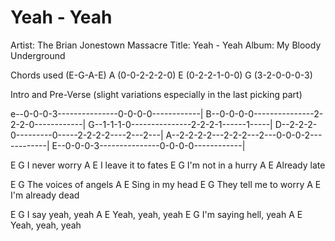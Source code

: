 # Yeah - Yeah

Artist: The Brian Jonestown Massacre
Title: Yeah - Yeah
Album: My Bloody Underground

Chords used (E-G-A-E)
A (0-0-2-2-2-0)
E (0-2-2-1-0-0)
G (3-2-0-0-0-3)

Intro and Pre-Verse (slight variations especially in the last picking part)

e--0-0-0-3---------------0-0-0-0------------|
B--0-0-0-0---------------2-2-2-0------------|
G--1-1-1-0---------------2-2-2-1------1-----|
D--2-2-2-0---------0-----2-2-2-2----2---2---|
A--2-2-2-2---2-2-2---2---0-0-0-2------------|
E--0-0-0-3---------------0-0-0-0------------|

E G
    I never worry
A E
    I leave it to fates
E G
    I'm not in a hurry
A E
    Already late

E G
   The voices of angels
A E
   Sing in my head
E G
   They tell me to worry
A E
   I'm already dead

E G
   I say yeah, yeah
A E
   Yeah, yeah, yeah
E G
   I'm saying hell, yeah
A E
   Yeah, yeah, yeah
